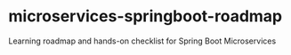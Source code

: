 # microservices-springboot-roadmap
Learning roadmap and hands-on checklist for Spring Boot Microservices
